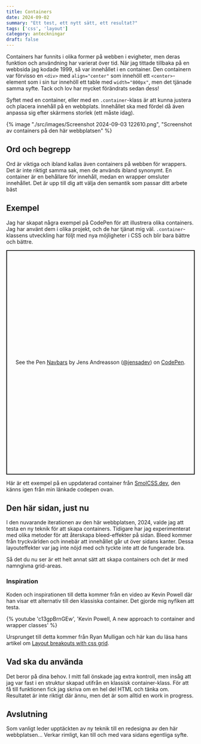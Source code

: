 ```yaml
---
title: Containers
date: 2024-09-02
summary: "Ett test, ett nytt sätt, ett resultat?"
tags: ['css', 'layout']
category: anteckningar
draft: false
---
```


Containers har funnits i olika former på webben i evigheter, men deras funktion och användning har varierat över tid. När jag tittade tillbaka på en webbsida jag kodade <time datetime="1999-01-01">1999</time>, så var innehållet i en container. Den containern var förvisso en `<div>` med `align="center"` som innehöll ett `<center>`-element som i sin tur innehöll ett table med `width="800px"`, men det tjänade samma syfte. Tack och lov har mycket förändrats sedan dess!

Syftet med en container, eller med en `.container`-klass är att kunna justera och placera innehåll på en webbplats. Innehållet ska med fördel då även anpassa sig efter skärmens storlek (ett måste idag).

{% image "./src/images/Screenshot 2024-09-03 122610.png", "Screenshot av containers på den här webbplatsen" %}

## Ord och begrepp

Ord är viktiga och ibland kallas även containers på webben för wrappers. Det är inte riktigt samma sak, men de används ibland synonymt. En container är en behållare för innehåll, medan en wrapper omsluter innehållet. Det är upp till dig att välja den semantik som passar ditt arbete bäst

## Exempel

Jag har skapat några exempel på CodePen för att illustrera olika containers. Jag har använt dem i olika projekt, och de har tjänat mig väl. `.container`-klassens utveckling har följt med nya möjligheter i CSS och blir bara bättre och bättre.

<div class="feature">
<p class="codepen" data-height="600" data-default-tab="html,result" data-slug-hash="rNEqLEQ" data-user="jensadev" style="height: 600px; box-sizing: border-box; display: flex; align-items: center; justify-content: center; border: 2px solid; margin: 1em 0; padding: 1em;">
  <span>See the Pen <a href="https://codepen.io/jensadev/pen/rNEqLEQ">
  Navbars</a> by Jens Andreasson (<a href="https://codepen.io/jensadev">@jensadev</a>)
  on <a href="https://codepen.io">CodePen</a>.</span>
</p>
<script async src="https://cpwebassets.codepen.io/assets/embed/ei.js"></script>
</div>

Här är ett exempel på en uppdaterad container från [SmolCSS.dev](https://smolcss.dev/#smol-container), den känns igen från min länkade codepen ovan.


## Den här sidan, just nu

I den nuvarande iterationen av den här webbplatsen, 2024, valde jag att testa en ny teknik för att skapa containers. Tidigare har jag experimenterat med olika metoder för att återskapa bleed-effekter på sidan. Bleed kommer från tryckvärlden och innebär att innehållet går ut över sidans kanter. Dessa layouteffekter var jag inte nöjd med och tyckte inte att de fungerade bra.

Så det du nu ser är ett helt annat sätt att skapa containers och det är med namngivna grid-areas.

### Inspiration

Koden och inspirationen till detta kommer från en video av Kevin Powell där han visar ett alternativ till den klassiska container. Det gjorde mig nyfiken att testa.

{% youtube 'c13gpBrnGEw', 'Kevin Powell, A new approach to container and wrapper classes' %}

Ursprunget till detta kommer från Ryan Mulligan och här kan du läsa hans artikel om [Layout breakouts with css grid](https://ryanmulligan.dev/blog/layout-breakouts/).

## Vad ska du använda

Det beror på dina behov. I mitt fall önskade jag extra kontroll, men insåg att jag var fast i en struktur skapad utifrån en klassisk container-klass. För att få till funktionen fick jag skriva om en hel del HTML och tänka om. Resultatet är inte riktigt där ännu, men det är som alltid en work in progress.

## Avslutning

Som vanligt leder upptäckten av ny teknik till en redesigna av den här webbplatsen... Verkar rimligt, kan till och med vara sidans egentliga syfte.
